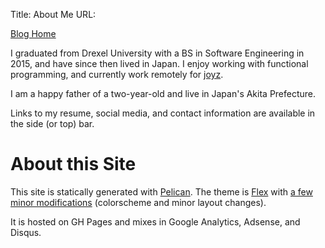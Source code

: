 Title: About Me
URL:
<!-- save_as: index.html -->

[Blog Home](/blog_index.html)

I graduated from Drexel University with a BS in Software Engineering in 2015, and have since then lived in Japan. I enjoy working with functional programming, and currently work remotely for [joyz](https://www.joyz.co.jp).

I am a happy father of a two-year-old and live in Japan's Akita Prefecture.

Links to my resume, social media, and contact information are available in the side (or top) bar.

# About this Site

This site is statically generated with [Pelican](https://docs.getpelican.com/en/stable/). The theme is [Flex](https://github.com/alexandrevicenzi/Flex) with [a few minor modifications](https://github.com/Checkroth/pbelican/blob/master/content/extra/custom.css) (colorscheme and minor layout changes).

It is hosted on GH Pages and mixes in Google Analytics, Adsense, and Disqus.
